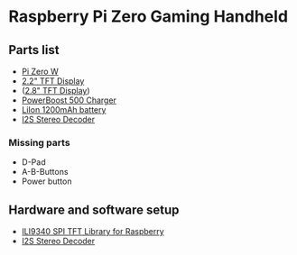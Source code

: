 # Raspberry Pi Zero Gaming Handheld

## Parts list
- [Pi Zero W](https://www.adafruit.com/product/3400)
- [2.2" TFT Display](https://www.adafruit.com/product/1480)
- ([2.8" TFT Display](https://www.adafruit.com/product/1770))
- [PowerBoost 500 Charger](https://www.adafruit.com/product/1944)
- [LiIon 1200mAh battery](https://www.adafruit.com/product/258)
- [I2S Stereo Decoder](https://www.adafruit.com/product/3678)

### Missing parts
- D-Pad
- A-B-Buttons
- Power button

## Hardware and software setup
- [ILI9340 SPI TFT Library for Raspberry](https://github.com/nopnop2002/ili9340spi_rpi)
- [I2S Stereo Decoder](https://learn.adafruit.com/adafruit-i2s-stereo-decoder-uda1334a/overview)
